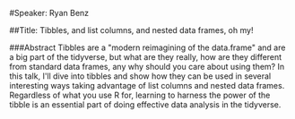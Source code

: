 #Speaker: Ryan Benz

##Title: Tibbles, and list columns, and nested data frames, oh my!

###Abstract
Tibbles are a "modern reimagining of the data.frame" and are a big part of the tidyverse, but what are they really, how are they different from standard data frames, any why should you care about using them? In this talk, I'll dive into tibbles and show how they can be used in several interesting ways taking advantage of list columns and nested data frames. Regardless of what you use R for, learning to harness the power of the tibble is an essential part of doing effective data analysis in the tidyverse.